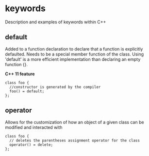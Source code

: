 # keywords
Description and examples of keywords within C++

## default
Added to a function declaration to declare that a function is explicitly defaulted. Needs to be a special member function of the class. Using 'default' is a more efficient implementation than declaring an empty function {}.

**C++ 11 feature**
```
class foo {
  //constructor is generated by the compiler
  foo() = default;
};
```

## operator
Allows for the customization of how an object of a given class can be modified and interacted with
```
class foo {
  // deletes the parentheses assignment operator for the class
  operator() = delete;
};
```
<!-- TODO: Add a move semantics section that allows pairs with the operator keyword
## Move Semantics
-->
